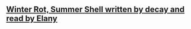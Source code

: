 <h2><a href="https://elany.github.io/Winter-Rot-Summer-Shell/">Winter Rot, Summer Shell written by decay and read by Elany</a></h2>
